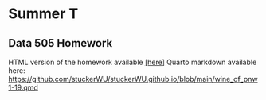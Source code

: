 # Summer T
## Data 505 Homework
HTML version of the homework available <a href = "https://github.com/stuckerWU/stuckerWU.github.io/blob/main/wine_of_pnw1-19.html">[here]</a>
Quarto markdown available here: https://github.com/stuckerWU/stuckerWU.github.io/blob/main/wine_of_pnw1-19.qmd
